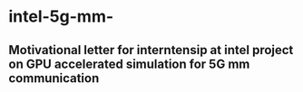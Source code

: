 # intel-5g-mm-

Motivational letter for interntensip at intel project on GPU accelerated simulation for 5G mm communication
-----------------------------------------------------------------------------------------------------------
